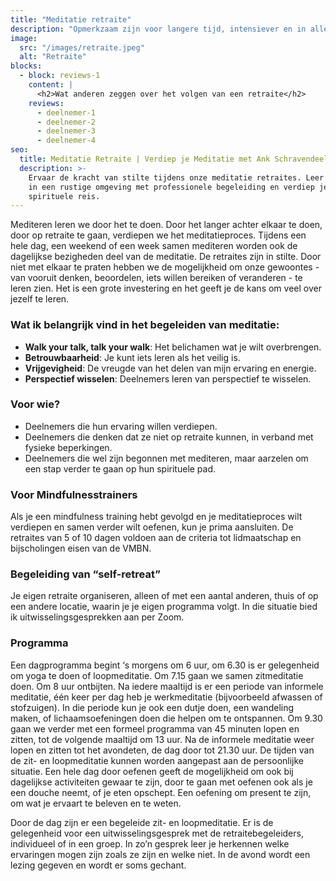 ```yaml
---
title: "Meditatie retraite"
description: "Opmerkzaam zijn voor langere tijd, intensiever en in alles wat we doen"
image:
  src: "/images/retraite.jpeg"
  alt: "Retraite"
blocks:
  - block: reviews-1
    content: |
      <h2>Wat anderen zeggen over het volgen van een retraite</h2>
    reviews:
      - deelnemer-1
      - deelnemer-2
      - deelnemer-3
      - deelnemer-4
seo:
  title: Meditatie Retraite | Verdiep je Meditatie met Ank Schravendeel
  description: >-
    Ervaar de kracht van stilte tijdens onze meditatie retraites. Leer mediteren
    in een rustige omgeving met professionele begeleiding en verdiep je
    spirituele reis.
---
```


Mediteren leren we door het te doen. Door het langer achter elkaar te doen, door op retraite te gaan, verdiepen we het meditatieproces. Tijdens een hele dag, een weekend of een week samen mediteren worden ook de dagelijkse bezigheden deel van de meditatie. De retraites zijn in stilte. Door niet met elkaar te praten hebben we de mogelijkheid om onze gewoontes - van vooruit denken, beoordelen, iets willen bereiken of veranderen - te leren zien. Het is een grote investering en het geeft je de kans om veel over jezelf te leren.

### Wat ik belangrijk vind in het begeleiden van meditatie:

- **Walk your talk, talk your walk**: Het belichamen wat je wilt overbrengen.
- **Betrouwbaarheid**: Je kunt iets leren als het veilig is.
- **Vrijgevigheid**: De vreugde van het delen van mijn ervaring en energie.
- **Perspectief wisselen**: Deelnemers leren van perspectief te wisselen.

### Voor wie?

- Deelnemers die hun ervaring willen verdiepen.
- Deelnemers die denken dat ze niet op retraite kunnen, in verband met fysieke beperkingen.
- Deelnemers die wel zijn begonnen met mediteren, maar aarzelen om een stap verder te gaan op hun spirituele pad.

### Voor Mindfulnesstrainers

Als je een mindfulness training hebt gevolgd en je meditatieproces wilt verdiepen en samen verder wilt oefenen, kun je prima aansluiten. De retraites van 5 of 10 dagen voldoen aan de criteria tot lidmaatschap en bijscholingen eisen van de VMBN.

### Begeleiding van “self-retreat”

Je eigen retraite organiseren, alleen of met een aantal anderen, thuis of op een andere locatie, waarin je je eigen programma volgt. In die situatie bied ik uitwisselingsgesprekken aan per Zoom.

### Programma

Een dagprogramma begint ‘s morgens om 6 uur, om 6.30 is er gelegenheid om yoga te doen of loopmeditatie. Om 7.15 gaan we samen zitmeditatie doen. Om 8 uur ontbijten. Na iedere maaltijd is er een periode van informele meditatie, één keer per dag heb je werkmeditatie (bijvoorbeeld afwassen of stofzuigen). In die periode kun je ook een dutje doen, een wandeling maken, of lichaamsoefeningen doen die helpen om te ontspannen. Om 9.30 gaan we verder met een formeel programma van 45 minuten lopen en zitten, tot de volgende maaltijd om 13 uur. Na de informele meditatie weer lopen en zitten tot het avondeten, de dag door tot 21.30 uur. De tijden van de zit- en loopmeditatie kunnen worden aangepast aan de persoonlijke situatie. Een hele dag door oefenen geeft de mogelijkheid om ook bij dagelijkse activiteiten gewaar te zijn, door te gaan met oefenen ook als je een douche neemt, of je eten opschept. Een oefening om present te zijn, om wat je ervaart te beleven en te weten.

Door de dag zijn er een begeleide zit- en loopmeditatie. Er is de gelegenheid voor een uitwisselingsgesprek met de retraitebegeleiders, individueel of in een groep. In zo’n gesprek leer je herkennen welke ervaringen mogen zijn zoals ze zijn en welke niet. In de avond wordt een lezing gegeven en wordt er soms gechant.
